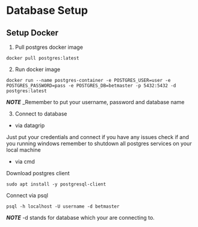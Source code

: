 # Database Setup

## Setup Docker

1. Pull postgres docker image

```
docker pull postgres:latest
```

2. Run docker image

```
docker run --name postgres-container -e POSTGRES_USER=user -e POSTGRES_PASSWORD=pass -e POSTGRES_DB=betmaster -p 5432:5432 -d postgres:latest
```

**_NOTE_** _Remember to put your username, password and database name

3. Connect to database

- via datagrip

Just put your credentials and connect if you have any issues check if and you running windows remember to shutdown all postgres services on your local machine

- via cmd

Download postgres client

```
sudo apt install -y postgresql-client
```

Connect via psql

```
psql -h localhost -U username -d betmaster
```

**_NOTE_** -d stands for database which your are connecting to.

